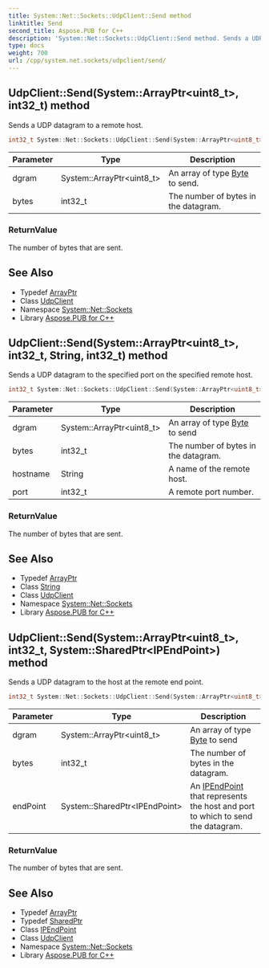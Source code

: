 ```yaml
---
title: System::Net::Sockets::UdpClient::Send method
linktitle: Send
second_title: Aspose.PUB for C++
description: 'System::Net::Sockets::UdpClient::Send method. Sends a UDP datagram to a remote host in C++.'
type: docs
weight: 700
url: /cpp/system.net.sockets/udpclient/send/
---
```

## UdpClient::Send(System::ArrayPtr\<uint8_t\>, int32_t) method


Sends a UDP datagram to a remote host.

```cpp
int32_t System::Net::Sockets::UdpClient::Send(System::ArrayPtr<uint8_t> dgram, int32_t bytes)
```


| Parameter | Type | Description |
| --- | --- | --- |
| dgram | System::ArrayPtr\<uint8_t\> | An array of type [Byte](../../../system/byte/) to send. |
| bytes | int32_t | The number of bytes in the datagram. |

### ReturnValue

The number of bytes that are sent.

## See Also

* Typedef [ArrayPtr](../../../system/arrayptr/)
* Class [UdpClient](../)
* Namespace [System::Net::Sockets](../../)
* Library [Aspose.PUB for C++](../../../)
## UdpClient::Send(System::ArrayPtr\<uint8_t\>, int32_t, String, int32_t) method


Sends a UDP datagram to the specified port on the specified remote host.

```cpp
int32_t System::Net::Sockets::UdpClient::Send(System::ArrayPtr<uint8_t> dgram, int32_t bytes, String hostname, int32_t port)
```


| Parameter | Type | Description |
| --- | --- | --- |
| dgram | System::ArrayPtr\<uint8_t\> | An array of type [Byte](../../../system/byte/) to send |
| bytes | int32_t | The number of bytes in the datagram. |
| hostname | String | A name of the remote host. |
| port | int32_t | A remote port number. |

### ReturnValue

The number of bytes that are sent.

## See Also

* Typedef [ArrayPtr](../../../system/arrayptr/)
* Class [String](../../../system/string/)
* Class [UdpClient](../)
* Namespace [System::Net::Sockets](../../)
* Library [Aspose.PUB for C++](../../../)
## UdpClient::Send(System::ArrayPtr\<uint8_t\>, int32_t, System::SharedPtr\<IPEndPoint\>) method


Sends a UDP datagram to the host at the remote end point.

```cpp
int32_t System::Net::Sockets::UdpClient::Send(System::ArrayPtr<uint8_t> dgram, int32_t bytes, System::SharedPtr<IPEndPoint> endPoint)
```


| Parameter | Type | Description |
| --- | --- | --- |
| dgram | System::ArrayPtr\<uint8_t\> | An array of type [Byte](../../../system/byte/) to send |
| bytes | int32_t | The number of bytes in the datagram. |
| endPoint | System::SharedPtr\<IPEndPoint\> | An [IPEndPoint](../../../system.net/ipendpoint/) that represents the host and port to which to send the datagram. |

### ReturnValue

The number of bytes that are sent.

## See Also

* Typedef [ArrayPtr](../../../system/arrayptr/)
* Typedef [SharedPtr](../../../system/sharedptr/)
* Class [IPEndPoint](../../../system.net/ipendpoint/)
* Class [UdpClient](../)
* Namespace [System::Net::Sockets](../../)
* Library [Aspose.PUB for C++](../../../)
